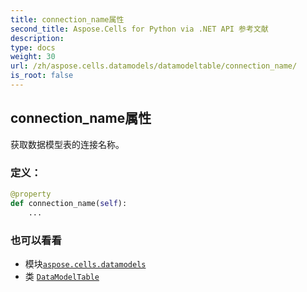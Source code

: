 ```yaml
---
title: connection_name属性
second_title: Aspose.Cells for Python via .NET API 参考文献
description:
type: docs
weight: 30
url: /zh/aspose.cells.datamodels/datamodeltable/connection_name/
is_root: false
---
```

## connection_name属性

获取数据模型表的连接名称。
### 定义：
```python
@property
def connection_name(self):
    ...
```

### 也可以看看
* 模块[`aspose.cells.datamodels`](../../)
* 类 [`DataModelTable`](/cells/python-net/zh/aspose.cells.datamodels/datamodeltable)
